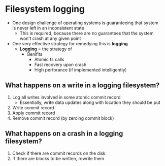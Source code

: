 # Filesystem logging
- One design challenge of operating systems is guaranteeing that system is
  never left in an inconsistent state
    * This is required, because there are no guarantees that the system won't
      crash at any given point
- One very effective strategy for remedying this is **logging**
    * **Logging** = the strategy of
        + Benifits
            - Atomic fs calls
            - Fast recovery upon crash
            - High perforance (if implemented intelligently)

## What happens on a write in a logging filesystem?
1. Log all writes involved in some atomic commit record
    * Essentially, write data updates along with location they should be put
2. Write commit record
3. Apply commit record
4. Remove commit record (by zeroing commit block)

## What happens on a crash in a logging filesystem?
1. Check if there are commit records on the disk
2. If there are blocks to be written, rewrite them
